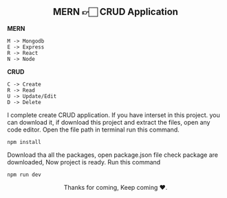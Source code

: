 <h2 align="center">MERN 👉🏻 CRUD Application</h2>

**MERN**
```
M -> Mongodb
E -> Express
R -> React
N -> Node
```

**CRUD**
```
C -> Create
R -> Read
U -> Update/Edit
D -> Delete
```

I complete create CRUD application. If you have interset in this project. you can download it, if download this project and extract the files, open any code editor.
Open the file path in terminal run this command.

```
npm install
```

Download tha all the packages, open package.json file check package are downloaded, Now project is ready.
Run this command

```
npm run dev
```

<p align="center">Thanks for coming, Keep coming ❤️.</p>

